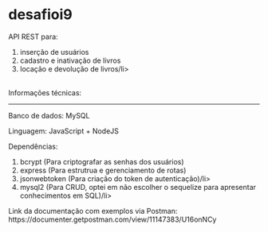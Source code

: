 
<h1><strong>desafioi9</strong></h1>

<p>
  API REST para:
  <ol>
    <li>inserção de usuários</li>
    <li>cadastro e inativação de livros</li>
    <li>locação e devolução de livros/li>
  </ol>
</p>
<br>
Informações técnicas:
<hr>
<p>
  
  Banco de dados: MySQL
  
  Linguagem: JavaScript + NodeJS
  
  Dependências:
  <ol>
    <li>bcrypt (Para criptografar as senhas dos usuários)</li>
    <li>express (Para estrutrua e gerenciamento de rotas)</li>
    <li>jsonwebtoken (Para criação do token de autenticação)/li>
    <li>mysql2 (Para CRUD, optei em não escolher o sequelize para apresentar conhecimentos em SQL)/li>
  </ol>

</p>
Link da documentação com exemplos via Postman: https://documenter.getpostman.com/view/11147383/U16onNCy

